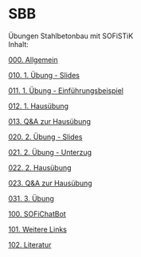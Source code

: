 # SBB
Übungen Stahlbetonbau mit SOFiSTiK\
Inhalt:

[000. Allgemein](https://aiztok.github.io/SBB/000_Allgemein.html)

[010. 1. Übung - Slides](https://aiztok.github.io/SBB/slides/index.html)

[011. 1. Übung - Einführungsbeispiel](https://aiztok.github.io/SBB/011_Einfuehrungsbeispiel.html)

[012. 1. Hausübung](https://aiztok.github.io/SBB/012_Hausuebung.html)

[013. Q&A zur Hausübung](https://aiztok.github.io/SBB/013_Q&A_zur_Hausuebung.html)

[020. 2. Übung - Slides](https://aiztok.github.io/SBB/slides_2/index.html)

[021. 2. Übung - Unterzug](https://aiztok.github.io/SBB/021_Uebung-Unterzug.html)

[022. 2. Hausübung](https://aiztok.github.io/SBB/022_Hausuebung.html)

[023. Q&A zur Hausübung](https://aiztok.github.io/SBB/023_Q&A_zur_Hausuebung.html)

[031. 3. Übung](https://aiztok.github.io/SBB/031_Uebung.html)

[100. SOFiChatBot](https://aiztok.github.io/SBB/100_SOFiChatBot.html)

[101. Weitere Links](https://aiztok.github.io/SBB/101_Weitere_Links.html)

[102. Literatur](https://aiztok.github.io/SBB/102_Literatur.html)
